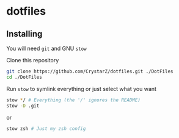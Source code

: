 # dotfiles

## Installing

You will need `git` and GNU `stow`

Clone this repository

```bash
git clone https://github.com/CrystarZ/dotfiles.git ./DotFiles
cd ./DotFiles
```

Run `stow` to symlink everything or just select what you want

```bash
stow */ # Everything (the '/' ignores the README)
stow -D .git
```
or
```bash
stow zsh # Just my zsh config

